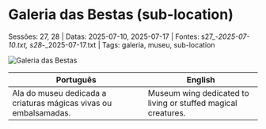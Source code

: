 
# Galeria das Bestas (sub-location)

Sessões: 27, 28 | Datas: 2025-07-10, 2025-07-17 | Fontes: s27_-_2025-07-10.txt, s28_-_2025-07-17.txt | Tags: galeria, museu, sub-location

![Galeria das Bestas](location_blank.png)

| Português | English |
|-----------|---------|
| Ala do museu dedicada a criaturas mágicas vivas ou embalsamadas. | Museum wing dedicated to living or stuffed magical creatures. |




















